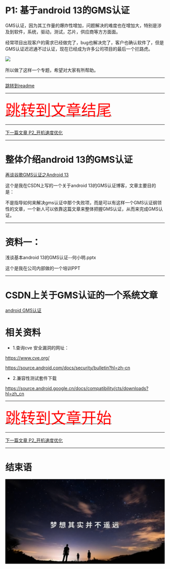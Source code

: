 # P1: 基于android 13的GMS认证

GMS认证，因为其工作量的爆炸性增加，问题解决的难度也在增加大，特别是涉及到软件，系统，驱动，测试，芯片，供应商等方方面面。

经常项目出现客户的需求已经做完了，bug也解决完了，客户也确认软件了，但是GMS认证迟迟通不过认证，现在已经成为许多公司项目的最后一个拦路虎。

<img src="tiger.png">

所以做了这样一个专题，希望对大家有所帮助。


---

[跳转到readme](https://github.com/hfreeman2008/android_core_framework/blob/main/README-CN.md)

---

[<font face='黑体' color=#ff0000 size=40 >跳转到文章结尾</font>](#结束语)

---

[下一篇文章 P2_开机速度优化](https://github.com/hfreeman2008/android_core_framework/blob/main/P2_%E5%BC%80%E6%9C%BA%E9%80%9F%E5%BA%A6%E4%BC%98%E5%8C%96/%E5%BC%80%E6%9C%BA%E9%80%9F%E5%BA%A6%E4%BC%98%E5%8C%96.md)

---

# 整体介绍android 13的GMS认证

[再谈谷歌GMS认证之Android 13](https://blog.csdn.net/hfreeman2008/article/details/134425087)


这个是我在CSDN上写的一个关于android 13的GMS认证博客，文章主要目的是：

不是指导如何来解决gms认证中那个失败项，而是可以有这样一个GMS认证纲领性的文章，一个新人可以依靠这篇文章来整体把握GMS认证，从而来完成GMS认证。

---

# 资料一：

浅谈基本android 13的GMS认证--何小明.pptx

这个是我在公司内部做的一个培训PPT

---

# CSDN上关于GMS认证的一个系统文章

[android GMS认证](https://blog.csdn.net/hfreeman2008/category_6170578.html)



# 相关资料

- 1.查询cve 安全漏洞的网址：

https://www.cve.org/

https://source.android.com/docs/security/bulletin?hl=zh-cn

- 2.兼容性测试套件下载

https://source.android.google.cn/docs/compatibility/cts/downloads?hl=zh_cn

---

[<font face='黑体' color=#ff0000 size=40 >跳转到文章开始</font>](#p1-基于android-13的gms认证)

---


[下一篇文章 P2_开机速度优化](https://github.com/hfreeman2008/android_core_framework/blob/main/P2_%E5%BC%80%E6%9C%BA%E9%80%9F%E5%BA%A6%E4%BC%98%E5%8C%96/%E5%BC%80%E6%9C%BA%E9%80%9F%E5%BA%A6%E4%BC%98%E5%8C%96.md)

---


# 结束语

<img src="../Images/end_001.png">